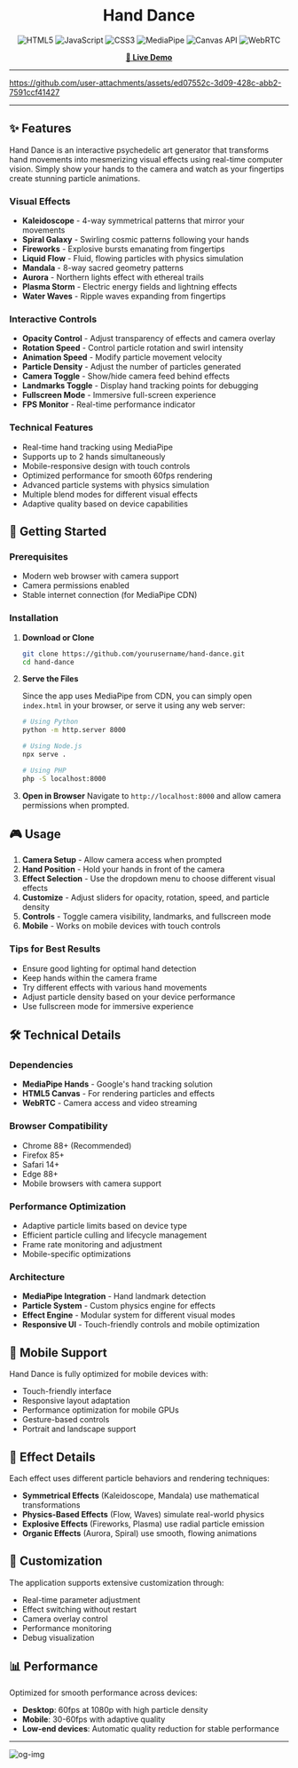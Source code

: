 

<div align="center">

# Hand Dance
  
  <img src="https://img.shields.io/badge/HTML5-E34F26?style=for-the-badge&logo=html5&logoColor=white" alt="HTML5" />
  <img src="https://img.shields.io/badge/JavaScript-ES6+-F7DF1E?style=for-the-badge&logo=javascript&logoColor=black" alt="JavaScript" />
  <img src="https://img.shields.io/badge/CSS3-1572B6?style=for-the-badge&logo=css3&logoColor=white" alt="CSS3" />
  <img src="https://img.shields.io/badge/MediaPipe-0F9D58?style=for-the-badge&logo=google&logoColor=white" alt="MediaPipe" />
  <img src="https://img.shields.io/badge/Canvas%20API-Native-orange?style=for-the-badge" alt="Canvas API" />
  <img src="https://img.shields.io/badge/WebRTC-333333?style=for-the-badge&logo=webrtc&logoColor=white" alt="WebRTC" />
</div>

<div align="center">

[**🚀 Live Demo**](https://drbaph.is-a.dev/Hand-dance/)

</div>

---


https://github.com/user-attachments/assets/ed07552c-3d09-428c-abb2-7591ccf41427


---

## ✨ Features

Hand Dance is an interactive psychedelic art generator that transforms hand movements into mesmerizing visual effects using real-time computer vision. Simply show your hands to the camera and watch as your fingertips create stunning particle animations.

### Visual Effects
- **Kaleidoscope** - 4-way symmetrical patterns that mirror your movements
- **Spiral Galaxy** - Swirling cosmic patterns following your hands
- **Fireworks** - Explosive bursts emanating from fingertips
- **Liquid Flow** - Fluid, flowing particles with physics simulation
- **Mandala** - 8-way sacred geometry patterns
- **Aurora** - Northern lights effect with ethereal trails
- **Plasma Storm** - Electric energy fields and lightning effects
- **Water Waves** - Ripple waves expanding from fingertips

### Interactive Controls
- **Opacity Control** - Adjust transparency of effects and camera overlay
- **Rotation Speed** - Control particle rotation and swirl intensity
- **Animation Speed** - Modify particle movement velocity
- **Particle Density** - Adjust the number of particles generated
- **Camera Toggle** - Show/hide camera feed behind effects
- **Landmarks Toggle** - Display hand tracking points for debugging
- **Fullscreen Mode** - Immersive full-screen experience
- **FPS Monitor** - Real-time performance indicator

### Technical Features
- Real-time hand tracking using MediaPipe
- Supports up to 2 hands simultaneously
- Mobile-responsive design with touch controls
- Optimized performance for smooth 60fps rendering
- Advanced particle systems with physics simulation
- Multiple blend modes for different visual effects
- Adaptive quality based on device capabilities

## 🚀 Getting Started

### Prerequisites
- Modern web browser with camera support
- Camera permissions enabled
- Stable internet connection (for MediaPipe CDN)

### Installation

1. **Download or Clone**
   ```bash
   git clone https://github.com/yourusername/hand-dance.git
   cd hand-dance
   ```

2. **Serve the Files**
   
   Since the app uses MediaPipe from CDN, you can simply open `index.html` in your browser, or serve it using any web server:
   
   ```bash
   # Using Python
   python -m http.server 8000
   
   # Using Node.js
   npx serve .
   
   # Using PHP
   php -S localhost:8000
   ```

3. **Open in Browser**
   Navigate to `http://localhost:8000` and allow camera permissions when prompted.

## 🎮 Usage

1. **Camera Setup** - Allow camera access when prompted
2. **Hand Position** - Hold your hands in front of the camera
3. **Effect Selection** - Use the dropdown menu to choose different visual effects
4. **Customize** - Adjust sliders for opacity, rotation, speed, and particle density
5. **Controls** - Toggle camera visibility, landmarks, and fullscreen mode
6. **Mobile** - Works on mobile devices with touch controls

### Tips for Best Results
- Ensure good lighting for optimal hand detection
- Keep hands within the camera frame
- Try different effects with various hand movements
- Adjust particle density based on your device performance
- Use fullscreen mode for immersive experience

## 🛠️ Technical Details

### Dependencies
- **MediaPipe Hands** - Google's hand tracking solution
- **HTML5 Canvas** - For rendering particles and effects
- **WebRTC** - Camera access and video streaming

### Browser Compatibility
- Chrome 88+ (Recommended)
- Firefox 85+
- Safari 14+
- Edge 88+
- Mobile browsers with camera support

### Performance Optimization
- Adaptive particle limits based on device type
- Efficient particle culling and lifecycle management
- Frame rate monitoring and adjustment
- Mobile-specific optimizations

### Architecture
- **MediaPipe Integration** - Hand landmark detection
- **Particle System** - Custom physics engine for effects
- **Effect Engine** - Modular system for different visual modes
- **Responsive UI** - Touch-friendly controls and mobile optimization

## 📱 Mobile Support

Hand Dance is fully optimized for mobile devices with:
- Touch-friendly interface
- Responsive layout adaptation
- Performance optimization for mobile GPUs
- Gesture-based controls
- Portrait and landscape support

## 🎨 Effect Details

Each effect uses different particle behaviors and rendering techniques:

- **Symmetrical Effects** (Kaleidoscope, Mandala) use mathematical transformations
- **Physics-Based Effects** (Flow, Waves) simulate real-world physics
- **Explosive Effects** (Fireworks, Plasma) use radial particle emission
- **Organic Effects** (Aurora, Spiral) use smooth, flowing animations

## 🔧 Customization

The application supports extensive customization through:
- Real-time parameter adjustment
- Effect switching without restart
- Camera overlay control
- Performance monitoring
- Debug visualization

## 📊 Performance

Optimized for smooth performance across devices:
- **Desktop**: 60fps at 1080p with high particle density
- **Mobile**: 30-60fps with adaptive quality
- **Low-end devices**: Automatic quality reduction for stable performance

---

![og-img](https://github.com/user-attachments/assets/6562ba54-5a1e-4128-97be-a763fd208bda)

